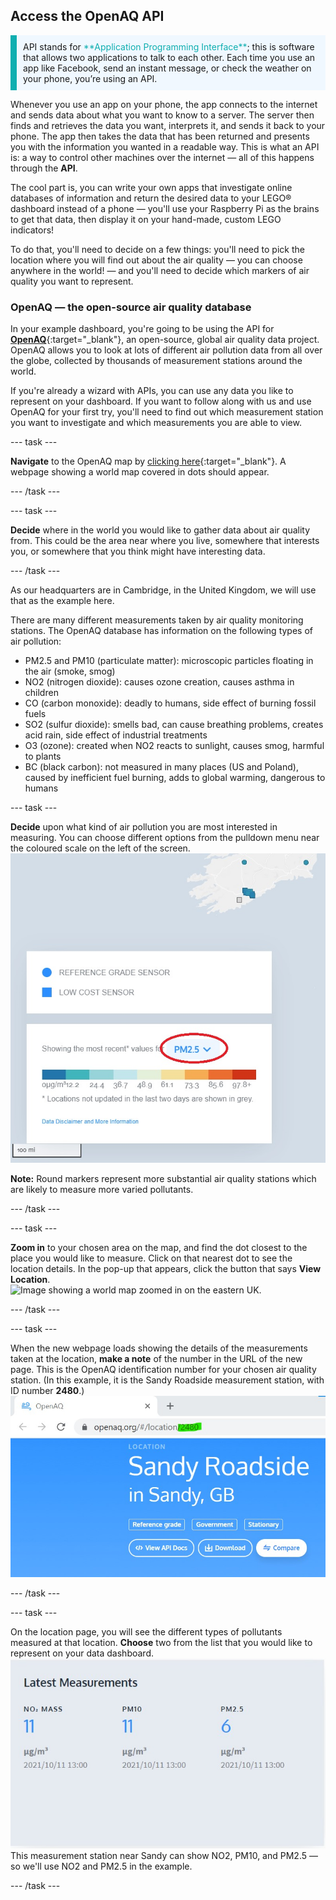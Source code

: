 ## Access the OpenAQ API

<p style="border-left: solid; border-width:10px; border-color: #0faeb0; background-color: aliceblue; padding: 10px;">API stands for <span style="color: #0faeb0">**Application Programming Interface**</span>; this is software that allows two applications to talk to each other. Each time you use an app like Facebook, send an instant message, or check the weather on your phone, you’re using an API.</p> 

Whenever you use an app on your phone, the app connects to the internet and sends data about what you want to know to a server. The server then finds and retrieves the data you want, interprets it, and sends it back to your phone. The app then takes the data that has been returned and presents you with the information you wanted in a readable way. This is what an API is: a way to control other machines over the internet — all of this happens through the **API**.

The cool part is, you can write your own apps that investigate online databases of information and return the desired data to your LEGO® dashboard instead of a phone — you'll use your Raspberry Pi as the brains to get that data, then display it on your hand-made, custom LEGO indicators!

To do that, you'll need to decide on a few things: you'll need to pick the location where you will find out about the air quality — you can choose anywhere in the world! — and you'll need to decide which markers of air quality you want to represent. 

### OpenAQ — the open-source air quality database

In your example dashboard, you're going to be using the API for [**OpenAQ**](https://openaq.org/#/){:target="_blank"}, an open-source, global air quality data project. OpenAQ allows you to look at lots of different air pollution data from all over the globe, collected by thousands of measurement stations around the world. 

If you're already a wizard with APIs, you can use any data you like to represent on your dashboard. If you want to follow along with us and use OpenAQ for your first try, you'll need to find out which measurement station you want to investigate and which measurements you are able to view.

--- task ---

**Navigate** to the OpenAQ map by [clicking here](https://openaq.org/#/map){:target="_blank"}. A webpage showing a world map covered in dots should appear.

--- /task --- 

--- task ---

**Decide** where in the world you would like to gather data about air quality from. This could be the area near where you live, somewhere that interests you, or somewhere that you think might have interesting data.

--- /task --- 

As our headquarters are in Cambridge, in the United Kingdom, we will use that as the example here.  

There are many different measurements taken by air quality monitoring stations. The OpenAQ database has information on the following types of air pollution:

 + PM2.5 and PM10 (particulate matter): microscopic particles floating in the air (smoke, smog)
 + NO2 (nitrogen dioxide): causes ozone creation, causes asthma in children
 + CO (carbon monoxide): deadly to humans, side effect of burning fossil fuels
 + SO2 (sulfur dioxide): smells bad, can cause breathing problems, creates acid rain, side effect of industrial treatments
 + O3 (ozone): created when NO2 reacts to sunlight, causes smog, harmful to plants
 + BC (black carbon): not measured in many places (US and Poland), caused by inefficient fuel burning, adds to global warming, dangerous to humans

--- task ---

**Decide** upon what kind of air pollution you are most interested in measuring. You can choose different options from the pulldown menu near the coloured scale on the left of the screen.
![Image showing the pulldown menu in the OpenAQ map.](images/mapscale.jpg)

**Note:** Round markers represent more substantial air quality stations which are likely to measure more varied pollutants. 

--- /task ---

--- task ---

**Zoom in** to your chosen area on the map, and find the dot closest to the place you would like to measure. Click on that nearest dot to see the location details. In the pop-up that appears, click the button that says **View Location**.  
![Image showing a world map zoomed in on the eastern UK.](images/mapscroll.gif)

--- /task ---

--- task ---

When the new webpage loads showing the details of the measurements taken at the location, **make a note** of the number in the URL of the new page. This is the OpenAQ identification number for your chosen air quality station. (In this example, it is the Sandy Roadside measurement station, with ID number **2480**.)
![Image showing the OpenAQ URL with a number for the location ID.](images/openaq_id.jpg)

--- /task ---

--- task ---

On the location page, you will see the different types of pollutants measured at that location. **Choose** two from the list that you would like to represent on your data dashboard.
![Image showing a pollutant list from a location on the OpenAQ map.](images/openaq_msmt.jpg)
This measurement station near Sandy can show NO2, PM10, and PM2.5 — so we'll use NO2 and PM2.5 in the example.  

--- /task ---